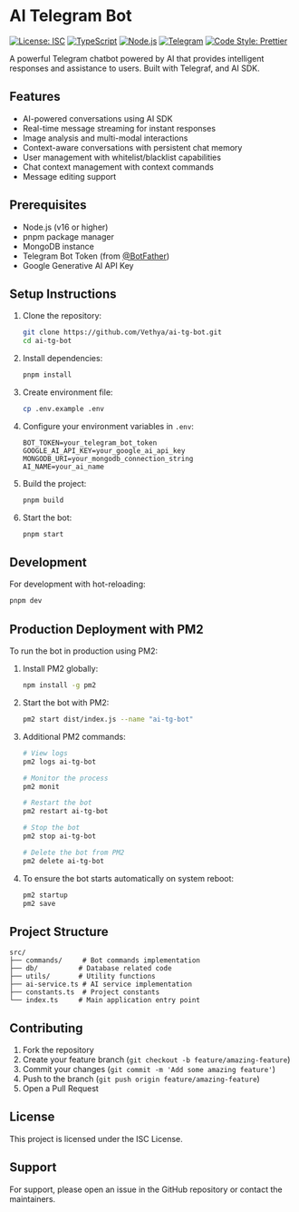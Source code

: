 # AI Telegram Bot

[![License: ISC](https://img.shields.io/badge/License-ISC-blue.svg)](https://opensource.org/licenses/ISC)
[![TypeScript](https://img.shields.io/badge/TypeScript-5.7-blue.svg)](https://www.typescriptlang.org/)
[![Node.js](https://img.shields.io/badge/Node.js-16+-green.svg)](https://nodejs.org/)
[![Telegram](https://img.shields.io/badge/Telegram-Bot-blue.svg)](https://core.telegram.org/bots/api)
[![Code Style: Prettier](https://img.shields.io/badge/code_style-prettier-ff69b4.svg)](https://github.com/prettier/prettier)

A powerful Telegram chatbot powered by AI that provides intelligent responses and assistance to users. Built with Telegraf, and AI SDK.

## Features

- AI-powered conversations using AI SDK
- Real-time message streaming for instant responses
- Image analysis and multi-modal interactions
- Context-aware conversations with persistent chat memory
- User management with whitelist/blacklist capabilities
- Chat context management with context commands
- Message editing support

## Prerequisites

- Node.js (v16 or higher)
- pnpm package manager
- MongoDB instance
- Telegram Bot Token (from [@BotFather](https://t.me/BotFather))
- Google Generative AI API Key

## Setup Instructions

1. Clone the repository:
   ```bash
   git clone https://github.com/Vethya/ai-tg-bot.git
   cd ai-tg-bot
   ```

2. Install dependencies:
   ```bash
   pnpm install
   ```

3. Create environment file:
   ```bash
   cp .env.example .env
   ```

4. Configure your environment variables in `.env`:
   ```env
   BOT_TOKEN=your_telegram_bot_token
   GOOGLE_AI_API_KEY=your_google_ai_api_key
   MONGODB_URI=your_mongodb_connection_string
   AI_NAME=your_ai_name
   ```

5. Build the project:
   ```bash
   pnpm build
   ```

6. Start the bot:
   ```bash
   pnpm start
   ```

## Development

For development with hot-reloading:
```bash
pnpm dev
```

## Production Deployment with PM2

To run the bot in production using PM2:

1. Install PM2 globally:
   ```bash
   npm install -g pm2
   ```

2. Start the bot with PM2:
   ```bash
   pm2 start dist/index.js --name "ai-tg-bot"
   ```

3. Additional PM2 commands:
   ```bash
   # View logs
   pm2 logs ai-tg-bot

   # Monitor the process
   pm2 monit

   # Restart the bot
   pm2 restart ai-tg-bot

   # Stop the bot
   pm2 stop ai-tg-bot

   # Delete the bot from PM2
   pm2 delete ai-tg-bot
   ```

4. To ensure the bot starts automatically on system reboot:
   ```bash
   pm2 startup
   pm2 save
   ```

## Project Structure

```
src/
├── commands/     # Bot commands implementation
├── db/          # Database related code
├── utils/       # Utility functions
├── ai-service.ts # AI service implementation
├── constants.ts  # Project constants
└── index.ts     # Main application entry point
```

## Contributing

1. Fork the repository
2. Create your feature branch (`git checkout -b feature/amazing-feature`)
3. Commit your changes (`git commit -m 'Add some amazing feature'`)
4. Push to the branch (`git push origin feature/amazing-feature`)
5. Open a Pull Request

## License

This project is licensed under the ISC License.

## Support

For support, please open an issue in the GitHub repository or contact the maintainers. 